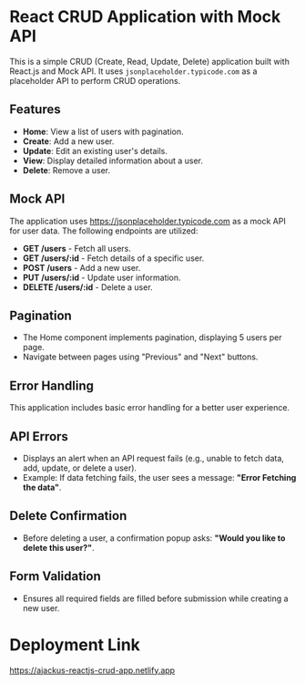 # React CRUD Application with Mock API

This is a simple CRUD (Create, Read, Update, Delete) application built with React.js and Mock API. It uses `jsonplaceholder.typicode.com` as a placeholder API to perform CRUD operations.

## Features

- **Home**: View a list of users with pagination.
- **Create**: Add a new user.
- **Update**: Edit an existing user's details.
- **View**: Display detailed information about a user.
- **Delete**: Remove a user.

## Mock API

The application uses https://jsonplaceholder.typicode.com as a mock API for user data. The following endpoints are utilized:

- **GET /users** - Fetch all users.
- **GET /users/:id** - Fetch details of a specific user.
- **POST /users** - Add a new user.
- **PUT /users/:id** - Update user information.
- **DELETE /users/:id** - Delete a user.

## Pagination

- The Home component implements pagination, displaying 5 users per page.
- Navigate between pages using "Previous" and "Next" buttons.

## Error Handling

This application includes basic error handling for a better user experience.

## API Errors

- Displays an alert when an API request fails (e.g., unable to fetch data, add, update, or delete a user).
- Example: If data fetching fails, the user sees a message: **"Error Fetching the data"**.

## Delete Confirmation

- Before deleting a user, a confirmation popup asks: **"Would you like to delete this user?"**.

## Form Validation

- Ensures all required fields are filled before submission while creating a new user.

# Deployment Link

https://ajackus-reactjs-crud-app.netlify.app